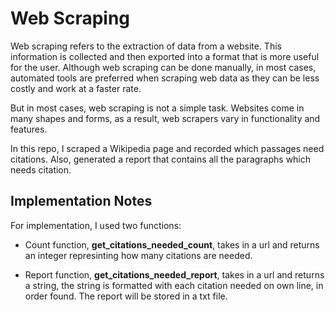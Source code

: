 # Web Scraping

Web scraping refers to the extraction of data from a website. This information is collected and then exported into a format that is more useful for the user. Although web scraping can be done manually, in most cases, automated tools are preferred when scraping web data as they can be less costly and work at a faster rate.

But in most cases, web scraping is not a simple task. Websites come in many shapes and forms, as a result, web scrapers vary in functionality and features.

In this repo, I scraped a Wikipedia page and recorded which passages need citations. Also, generated a report that contains all the paragraphs which needs citation.


## Implementation Notes

For implementation, I used two functions: 

* Count function, **get_citations_needed_count**, takes in a url and returns an integer represinting how many citations are needed.

* Report function, **get_citations_needed_report**, takes in a url and returns a string, the string is formatted with each citation needed on own line, in order found. The report will be stored in a txt file.


